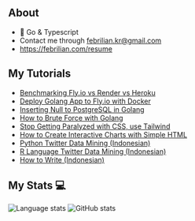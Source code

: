 ## About

- 🚀 Go & Typescript
- Contact me through febrilian.kr@gmail.com
- https://febrilian.com/resume

## My Tutorials

- [Benchmarking Fly.io vs Render vs Heroku](https://febriliankr.medium.com/benchmarking-fly-io-vs-render-vs-heroku-ccbdb63b488a)
- [Deploy Golang App to Fly.io with Docker](https://febriliankr.medium.com/deploy-golang-app-to-fly-io-with-docker-ab1b72f029ee)
- [Inserting Null to PostgreSQL in Golang](https://febriliankr.medium.com/inserting-null-to-postgresql-in-golang-f1ae41cc2b91)
- [How to Brute Force with Golang](https://febriliankr.medium.com/how-to-brute-force-with-go-golang-277131e8a163)
- [Stop Getting Paralyzed with CSS, use Tailwind](https://febriliankr.medium.com/stop-getting-paralyzed-with-css-use-tailwind-c6c5aa64d7ee)
- [How to Create Interactive Charts with Simple HTML](https://febriliankr.medium.com/how-to-create-interactive-charts-with-simple-html-c75f43dbea39)
- [Python Twitter Data Mining (Indonesian)](https://febriliankr.medium.com/cara-mining-data-di-twitter-dengan-python-dan-ekspor-dalam-csv-b26ccf04d63a)
- [R Language Twitter Data Mining (Indonesian)](https://febriliankr.medium.com/cara-data-mining-dari-twitter-dengan-r-language-e7fb937da21f)
- [How to Write (Indonesian)](https://risetku-team.notion.site/risetku-team/Pop-Article-dd0d6fc7a27a49aa899d5511ae620f8b)

## My Stats 💻

![Language stats](https://github-readme-stats.vercel.app/api/top-langs/?username=febriliankr&hide=javascript,html,scss,css,sass,shell)
![GitHub stats](https://github-readme-stats.vercel.app/api?username=febriliankr&show_icons=true&theme=tokyonight)
